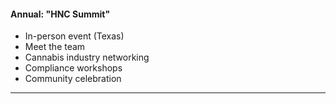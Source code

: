 #### Annual: "HNC Summit"

- In-person event (Texas)
- Meet the team
- Cannabis industry networking
- Compliance workshops
- Community celebration

---
